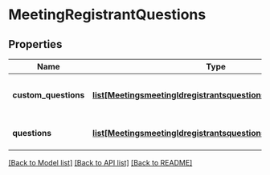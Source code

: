 # MeetingRegistrantQuestions

## Properties
Name | Type | Description | Notes
------------ | ------------- | ------------- | -------------
**custom_questions** | [**list[MeetingsmeetingIdregistrantsquestionsCustomQuestions]**](MeetingsmeetingIdregistrantsquestionsCustomQuestions.md) | Array of Registrant Custom Questions | [optional] 
**questions** | [**list[MeetingsmeetingIdregistrantsquestionsQuestions]**](MeetingsmeetingIdregistrantsquestionsQuestions.md) | Array of Registrant Questions | [optional] 

[[Back to Model list]](../README.md#documentation-for-models) [[Back to API list]](../README.md#documentation-for-api-endpoints) [[Back to README]](../README.md)

